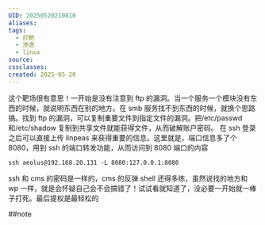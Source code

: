```yaml
---
UID: 20250520210810
aliases: 
tags:
  - 打靶
  - 渗透
  - linux
source: 
cssclasses: 
created: 2025-05-20
---
```


这个靶场很有意思！一开始是没有注意到 ftp 的漏洞。当一个服务一个模块没有东西的时候，就说明东西在别的地方。在 smb 服务找不到东西的时候，就换个思路搞。找到 ftp 的漏洞，可以复制重要文件到指定文件的漏洞。把/etc/passwd 和/etc/shadow 复制到共享文件就能获得文件，从而破解账户密码。
在 ssh 登录之后可以直接上传 linpeas 来获得重要的信息。这里就是，端口信息多了个 8080，用到 ssh 的端口转发功能，从而访问到 8080 端口的内容
```
ssh aeolus@192.168.20.131 -L 8080:127.0.0.1:8080
```
ssh 和 cms 的密码是一样的，cms 的反弹 shell 还得多练，虽然说找的地方和 wp 一样，就是会怀疑自己会不会搞错了！试试看就知道了，没必要一开始就一棒子打死。最后提权是最轻松的

##note

